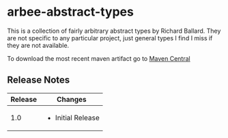# arbee-abstract-types

This is a collection of fairly arbitrary abstract types by Richard Ballard.  They are not specific to any particular project, just general types I find I miss if they are not available.

To download the most recent maven artifact go to [Maven Central](http://search.maven.org/#search%7Cga%7C1%7Cg%3A%22com.github.richard-ballard%22)

## Release Notes
Release | Changes
--- |  ---
1.0 | <ul><li>Initial Release</li></ul>

